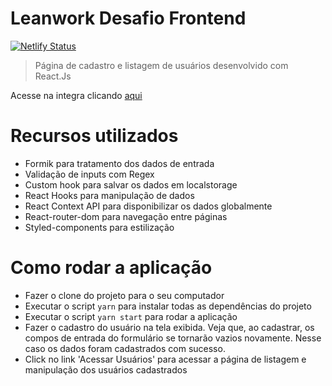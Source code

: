 # Leanwork Desafio Frontend

[![Netlify Status](https://api.netlify.com/api/v1/badges/87c30be0-e91d-458d-ab4e-e74a68d256d2/deploy-status)](https://app.netlify.com/sites/leanwork-frontend/deploys)

> Página de cadastro e listagem de usuários desenvolvido com React.Js

Acesse na integra clicando [aqui](https://leanwork-frontend.netlify.app/)

# Recursos utilizados

- Formik para tratamento dos dados de entrada
- Validação de inputs com Regex
- Custom hook para salvar os dados em localstorage
- React Hooks para manipulação de dados
- React Context API para disponibilizar os dados globalmente
- React-router-dom para navegação entre páginas
- Styled-components para estilização

# Como rodar a aplicação

- Fazer o clone do projeto para o seu computador
- Executar o script `yarn` para instalar todas as dependências do projeto
- Executar o script `yarn start` para rodar a aplicação
- Fazer o cadastro do usuário na tela exibida. Veja que, ao cadastrar, os compos de
  entrada do formulário se tornarão vazios novamente. Nesse caso os dados foram cadastrados
  com sucesso.
- Click no link 'Acessar Usuários' para acessar a página de listagem e manipulação dos
  usuários cadastrados
